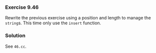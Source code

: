 ### Exercise 9.46

Rewrite the previous exercise using a position and length to manage the
`string`s. This time only use the `insert` function.

### Solution

See `46.cc`.
